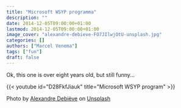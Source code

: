 ```yaml
---
title: "Microsoft WSYP programma"
description: ""
date: 2014-12-05T09:00:00+01:00
lastmod: 2014-12-05T09:00:00+01:00
image_cover: "alexandre-debieve-FO7JIlwjOtU-unsplash.jpg"
categories: []
authors: ["Marcel Venema"] 
tags: ["fun"]
draft: false
---
```


Ok, this one is over eight years old, but still funny...

{{< youtube id="D28FkfJiauk" title="Microsoft WSYP program" >}}


Photo by <a href="https://unsplash.com/@alexkixa?utm_content=creditCopyText&utm_medium=referral&utm_source=unsplash">Alexandre Debiève</a> on <a href="https://unsplash.com/photos/macro-photography-of-black-circuit-board-FO7JIlwjOtU?utm_content=creditCopyText&utm_medium=referral&utm_source=unsplash">Unsplash</a>

&nbsp; 